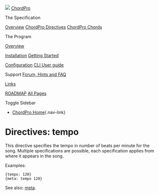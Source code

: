 ![](../images/chordpro-icon.png)
[ChordPro](https://www.chordpro.org/chordpro/home/)

The Specification

[Overview](https://www.chordpro.org/chordpro/chordpro-introduction/)
[ChordPro Directives](./chordpro-directives.md)
[ChordPro Chords](./chordpro-chords.md)


The Program

[Overview](https://www.chordpro.org/chordpro/chordpro-reference-implementation/)

[Installation](https://www.chordpro.org/chordpro/chordpro-installation/)
[Getting Started](https://www.chordpro.org/chordpro/chordpro-getting-started/)

[Configuration](https://www.chordpro.org/chordpro/chordpro-configuration/)
[CLI User guide](https://www.chordpro.org/chordpro/using-chordpro/)


Support
[Forum, Hints and FAQ](https://www.chordpro.org/chordpro/support/)

[Links](https://www.chordpro.org/chordpro/links/)

[ROADMAP](https://www.chordpro.org/chordpro/roadmap/)
[All Pages](https://www.chordpro.org/chordpro/allpages/)


Toggle Sidebar

-   [ChordPro Home](https://www.chordpro.org/chordpro/){.nav-link}

Directives: tempo
=================

This directive specifies the tempo in number of beats per minute for the
song. Multiple specifications are possible, each specification applies
from where it appears in the song.

Examples:

    {tempo: 120}
    {meta: tempo 120}

See also: [meta](./directives-meta.md).

